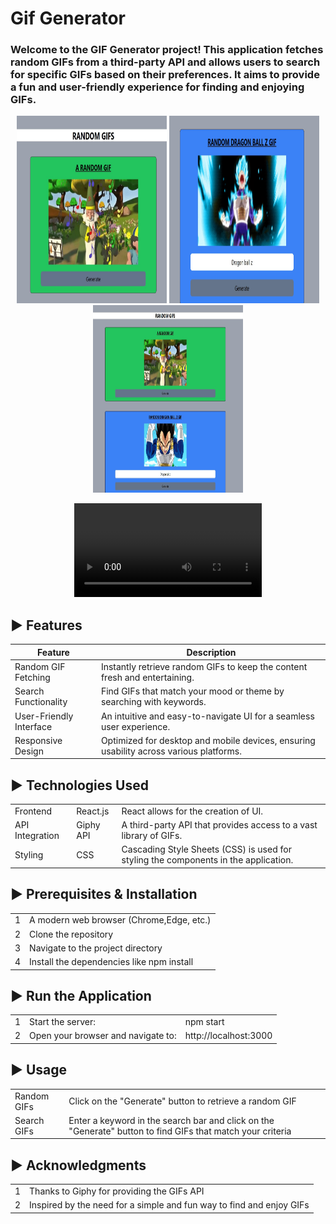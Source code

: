 # Gif Generator

### Welcome to the GIF Generator project! This application fetches random GIFs from a third-party API and allows users to search for specific GIFs based on their preferences. It aims to provide a fun and user-friendly experience for finding and enjoying GIFs.

<p align="center">
  <img src="https://github.com/RKS274/Gif_Generator/blob/master/G2.jpg" width="240" height="300" alt="Tic1"/>
  <img src="https://github.com/RKS274/Gif_Generator/blob/master/G3.jpg" width="240" height="300" alt="Tic2"/>
  <img src="https://github.com/RKS274/Gif_Generator/blob/master/G1.jpg" width="240" height="300" alt="Tic3"/>
</p>


<div align="center" >
  <video src="https://github.com/user-attachments/assets/79b153ff-8884-4d6d-93cb-5b3f2475980c"  />
</div>

## ► Features
|Feature|Description|
|-|-|
|Random GIF Fetching|Instantly retrieve random GIFs to keep the content fresh and entertaining.|
|Search Functionality|Find GIFs that match your mood or theme by searching with keywords.|
|User-Friendly Interface|An intuitive and easy-to-navigate UI for a seamless user experience.|
|Responsive Design|Optimized for desktop and mobile devices, ensuring usability across various platforms.|

## ► Technologies Used
||||
|-|-|-|
|Frontend|React.js|React allows for the creation of UI.|
|API Integration|Giphy API|A third-party API that provides access to a vast library of GIFs.|
|Styling|CSS|Cascading Style Sheets (CSS) is used for styling the components in the application.|


## ► Prerequisites & Installation
|||
|-|-|
|1|A modern web browser (Chrome,Edge, etc.)|
|2|Clone the repository|
|3|Navigate to the project directory|
|4|Install the dependencies like npm install|

## ► Run the Application
||||
|-|-|-|
|1|Start the server:|npm start|
|2|Open your browser and navigate to:|http://localhost:3000|


## ► Usage
|||
|-|-|
|Random GIFs| Click on the "Generate" button to retrieve a random GIF|
|Search GIFs| Enter a keyword in the search bar and click on the "Generate" button to find GIFs that match your criteria|

## ► Acknowledgments
|||
|-|-|
|1|Thanks to Giphy for providing the GIFs API|
|2|Inspired by the need for a simple and fun way to find and enjoy GIFs|












